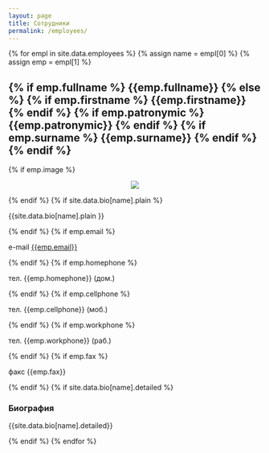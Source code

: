 ```yaml
---
layout: page
title: Сотрудники
permalink: /employees/
---
```

{% for empl in site.data.employees %}
 {% assign name = empl[0] %}
 {% assign emp = empl[1] %}
 <a name="{{ name }}"></a>
 <h2>
 {% if emp.fullname %}
  {{emp.fullname}}
 {% else %}
  {% if emp.firstname %} {{emp.firstname}} {% endif %}
  {% if emp.patronymic %} {{emp.patronymic}} {% endif %}
  {% if emp.surname %} {{emp.surname}} {% endif %}
 {% endif %}
 </h2>
 {% if emp.image %} <p align="center"><img src="{{site.baseurl}}/img/employees/{{emp.image}}"></img></p> {% endif %} 
 {% if site.data.bio[name].plain %} <p>{{site.data.bio[name].plain }}</p> {% endif %} 
 {% if emp.email %}<p>e-mail <a href="mailto:{{emp.email}}">{{emp.email}}</a></p>{% endif %}
 {% if emp.homephone %} <p>тел. {{emp.homephone}} (дом.) </p> {% endif %}
 {% if emp.cellphone %} <p>тел. {{emp.cellphone}} (моб.) </p> {% endif %}
 {% if emp.workphone %} <p>тел. {{emp.workphone}} (раб.) </p> {% endif %}
 {% if emp.fax %} <p>факс {{emp.fax}}</p> {% endif %}
 {% if site.data.bio[name].detailed %} 
 <h3>Биография</h3> 
  <p>{{site.data.bio[name].detailed}}</p>
 {% endif %} 
{% endfor %}

